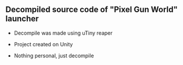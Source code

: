 **Decompiled source code of "Pixel Gun World" launcher**
---
- Decompile was made using uTiny reaper

- Project created on Unity

- Nothing personal, just decompile

